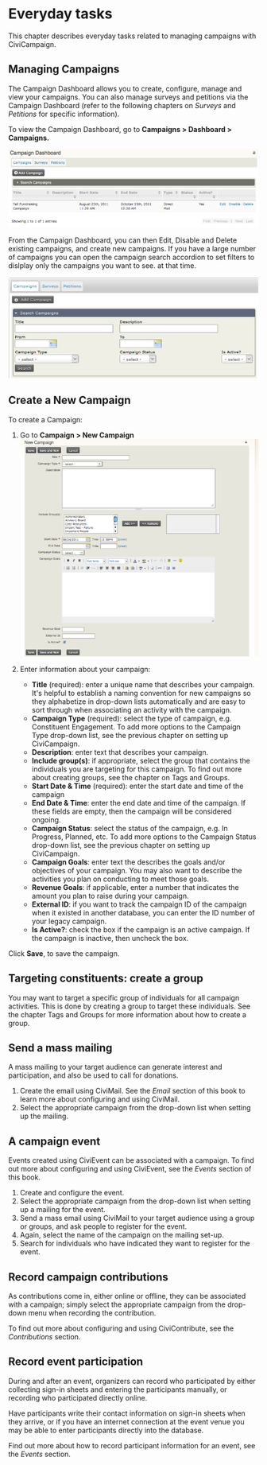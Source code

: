 Everyday tasks
==============

This chapter describes everyday tasks related to managing campaigns with
CiviCampaign.

Managing Campaigns
------------------

The Campaign Dashboard allows you to create, configure, manage and view
your campaigns. You can also manage surveys and petitions via the
Campaign Dashboard (refer to the following chapters on *Surveys* and
*Petitions* for specific information).

To view the Campaign Dashboard, go to **Campaigns > Dashboard >
Campaigns.**

![Campaign Dashboard](../img/campaign_everyday_dashboard.png)

From the Campaign Dashboard, you can then Edit, Disable and Delete
existing campaigns, and create new campaigns.
If you have a large number of campaigns you can open the campaign search accordion to set filters to dislplay only the campaigns you want to see. at that time.  

![Campaign Search Criteria](../img/civicampaign-dashboard-search-criteria.png)

Create a New Campaign
---------------------

To create a Campaign:

1.   Go to **Campaign > New Campaign**
![image](../img/campaign_everyday_newcampaign.png)

2.  Enter information about your campaign:
    -   **Title** (required): enter a unique name that describes your
    campaign. It's helpful to establish a naming convention for new
   campaigns so they alphabetize in drop-down lists automatically and
   are easy to sort through when associating an activity with the
   campaign.
    -   **Campaign Type** (required): select the type of campaign, e.g.
    Constituent Engagement. To add more options to the Campaign Type
    drop-down list, see the previous chapter on setting up
    CiviCampaign.
    -   **Description**: enter text that describes your campaign.
    -   **Include group(s)**: if appropriate, select the group that
    contains the individuals you are targeting for this campaign. To
    find out more about creating groups, see the chapter on Tags and
    Groups.
    -   **Start Date & Time** (required): enter the start date and time of
    the campaign
    -   **End Date & Time**: enter the end date and time of the campaign.
    If these fields are empty, then the campaign will be considered
    ongoing.
    -   **Campaign Status**: select the status of the campaign, e.g. In
    Progress, Planned, etc. To add more options to the Campaign
    Status drop-down list, see the previous chapter on setting up
   CiviCampaign.
    -   **Campaign Goals**: enter text the describes the goals and/or
    objectives of your campaign. You may also want to describe the
    activities you plan on conducting to meet those goals.
    -   **Revenue Goals**: if applicable, enter a number that indicates the
    amount you plan to raise during your campaign.
    -   **External ID**: if you want to track the campaign ID of the
    campaign when it existed in another database, you can enter the ID
    number of your legacy campaign.
    -   **Is Active?**: check the box if the campaign is an active
    campaign. If the campaign is inactive, then uncheck the box.

Click **Save**, to save the campaign.

Targeting constituents: create a group
--------------------------------------

You may want to target a specific group of individuals for all campaign
activities. This is done by creating a group to target these
individuals. See the chapter Tags and Groups for more information about
how to create a group.

Send a mass mailing
-------------------

A mass mailing to your target audience can generate interest and
participation, and also be used to call for donations.

1.  Create the email using CiviMail. See the *Email* section of this book
    to learn more about configuring and using CiviMail.
2.  Select the appropriate campaign from the drop-down list when setting
    up the mailing.

A campaign event
----------------

Events created using CiviEvent can be associated with a campaign. To
find out more about configuring and using CiviEvent, see the *Events*
section of this book.

1.  Create and configure the event.
2.  Select the appropriate campaign from the drop-down list when setting
    up a mailing for the event.
3.  Send a mass email using CiviMail to your target audience using a
    group or groups, and ask people to register for the event.
4.  Again, select the name of the campaign on the mailing set-up.
5.  Search for individuals who have indicated they want to register for
    the event.

Record campaign contributions
-----------------------------

As contributions come in, either online or offline, they can be
associated with a campaign; simply select the appropriate campaign from
the drop-down menu when recording the contribution.

To find out more about configuring and using CiviContribute, see the
*Contributions* section.

Record event participation
--------------------------

During and after an event, organizers can record who participated by
either collecting sign-in sheets and entering the participants manually,
or recording who participated directly online.

Have participants write their contact information on sign-in sheets when
they arrive, or if you have an internet connection at the event venue
you may be able to enter participants directly into the database.

Find out more about how to record participant information for an
event, see the *Events* section.

